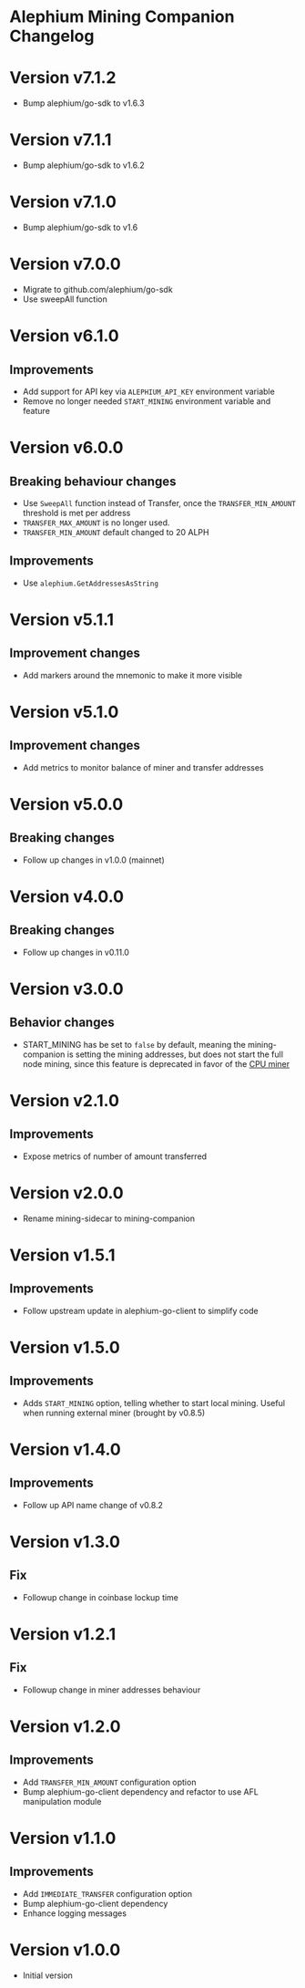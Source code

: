 Alephium Mining Companion Changelog
====

# Version v7.1.2

- Bump alephium/go-sdk to v1.6.3

# Version v7.1.1

- Bump alephium/go-sdk to v1.6.2

# Version v7.1.0

- Bump alephium/go-sdk to v1.6

# Version v7.0.0

- Migrate to github.com/alephium/go-sdk
- Use sweepAll function

# Version v6.1.0

## Improvements

- Add support for API key via `ALEPHIUM_API_KEY` environment variable
- Remove no longer needed `START_MINING` environment variable and feature

# Version v6.0.0

## Breaking behaviour changes

- Use `SweepAll` function instead of Transfer, once the `TRANSFER_MIN_AMOUNT` threshold is met per address
- `TRANSFER_MAX_AMOUNT` is no longer used.
- `TRANSFER_MIN_AMOUNT` default changed to 20 ALPH

## Improvements

- Use `alephium.GetAddressesAsString`

# Version v5.1.1

## Improvement changes

- Add markers around the mnemonic to make it more visible

# Version v5.1.0

## Improvement changes

- Add metrics to monitor balance of miner and transfer addresses

# Version v5.0.0

## Breaking changes

- Follow up changes in v1.0.0 (mainnet)

# Version v4.0.0

## Breaking changes

- Follow up changes in v0.11.0

# Version v3.0.0

## Behavior changes

- START_MINING has be set to `false` by default, meaning the mining-companion is setting the mining addresses,
  but does not start the full node mining, since this feature is deprecated in favor of the 
  [CPU miner](https://github.com/alephium/cpu-miner)

# Version v2.1.0

## Improvements

- Expose metrics of number of amount transferred

# Version v2.0.0

- Rename mining-sidecar to mining-companion

# Version v1.5.1

## Improvements

- Follow upstream update in alephium-go-client to simplify code

# Version v1.5.0

## Improvements

- Adds `START_MINING` option, telling whether to start local mining. Useful when running external miner (brought by v0.8.5)

# Version v1.4.0

## Improvements

- Follow up API name change of v0.8.2

# Version v1.3.0

## Fix

- Followup change in coinbase lockup time

# Version v1.2.1

## Fix

- Followup change in miner addresses behaviour

# Version v1.2.0

## Improvements

- Add `TRANSFER_MIN_AMOUNT` configuration option
- Bump alephium-go-client dependency and refactor to use AFL manipulation module

# Version v1.1.0

## Improvements

- Add `IMMEDIATE_TRANSFER` configuration option
- Bump alephium-go-client dependency
- Enhance logging messages

# Version v1.0.0

- Initial version
